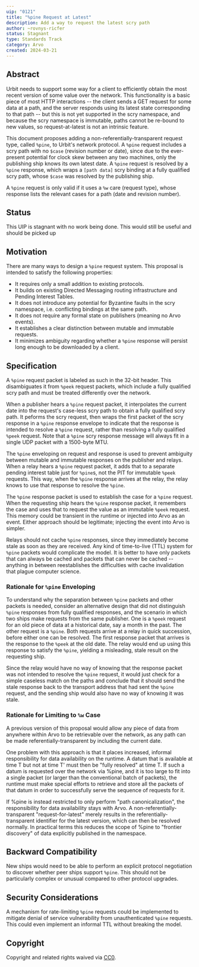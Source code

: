 ```yaml
---
uip: "0121"
title: "%pine Request at Latest"
description: Add a way to request the latest scry path
author: ~rovnys-ricfer
status: Stagnant
type: Standards Track
category: Arvo
created: 2024-03-21
---
```


## Abstract

Urbit needs to support some way for a client to efficiently obtain the most recent version of some value over the network.  This functionality is a basic piece of most HTTP interactions -- the client sends a GET request for some data at a path, and the server responds using its latest state corresponding to that path -- but this is not yet supported in the scry namespace, and because the scry namespace is immutable, paths cannot be re-bound to new values, so request-at-latest is not an intrinsic feature.

This document proposes adding a non-referentially-transparent request type, called `%pine`, to Urbit's network protocol.  A `%pine` request includes a scry path with no `$case` (revision number or date), since due to the ever-present potential for clock skew between any two machines, only the publishing ship knows its own latest date.  A `%pine` request is resolved by a `%pine` response, which wraps a `[path data]` scry binding at a fully qualified scry path, whose `$case` was resolved by the publishing ship.

A `%pine` request is only valid if it uses a `%w` care (request type), whose response lists the relevant cases for a path (date and revision number).

## Status
This UIP is stagnant with no work being done. This would still be useful and should be picked up

## Motivation

There are many ways to design a `%pine` request system.  This proposal is intended to satisfy the following properties:

- It requires only a small addition to existing protocols.
- It builds on existing Directed Messaging routing infrastructure and Pending Interest Tables.
- It does not introduce any potential for Byzantine faults in the scry namespace, i.e. conflicting bindings at the same path.
- It does not require any formal state on publishers (meaning no Arvo events).
- It establishes a clear distinction between mutable and immutable requests.
- It minimizes ambiguity regarding whether a `%pine` response will persist long enough to be downloaded by a client.

## Specification

A `%pine` request packet is labeled as such in the 32-bit header.  This disambiguates it from `%peek` request packets, which include a fully qualified scry path and must be treated differently over the network.

When a publisher hears a `%pine` request packet, it interpolates the current date into the request's case-less scry path to obtain a fully qualified scry path.  It peforms the scry request, then wraps the first packet of the scry response in a `%pine` response envelope to indicate that the response is intended to resolve a `%pine` request, rather than resolving a fully qualified `%peek` request.  Note that a `%pine` scry response message will always fit in a single UDP packet with a 1500-byte MTU.

The `%pine` enveloping on request and response is used to prevent ambiguity between mutable and immutable responses on the publisher and relays.  When a relay hears a `%pine` request packet, it adds that to a separate pending interest table just for `%pine`s, not the PIT for immutable `%peek` requests.  This way, when the `%pine` response arrives at the relay, the relay knows to use that response to resolve the `%pine`.

The `%pine` response packet is used to establish the case for a `%pine` request.  When the requesting ship hears the `%pine` response packet, it remembers the case and uses that to request the value as an immutable `%peek` request.  This memory could be transient in the runtime or injected into Arvo as an event.  Either approach should be legitimate; injecting the event into Arvo is simpler.

Relays should not cache `%pine` responses, since they immediately become stale as soon as they are received.  Any kind of time-to-live (TTL) system for `%pine` packets would complicate the model.  It is better to have only packets that can always be cached and packets that can never be cached -- anything in between reestablishes the difficulties with cache invalidation that plague computer science.

### Rationale for `%pine` Enveloping

To understand why the separation between `%pine` packets and other packets is needed, consider an alternative design that did not distinguish `%pine` responses from fully qualified responses, and the scenario in which two ships make requests from the same publisher.  One is a `%peek` request for an old piece of data at a historical date, say a month in the past.  The other request is a `%pine`.  Both requests arrive at a relay in quick succession, before either one can be resolved.  The first response packet that arrives is the response to the `%peek` at the old date.  The relay would end up using this response to satisfy the `%pine`, yielding a misleading, stale result on the requesting ship.

Since the relay would have no way of knowing that the response packet was not intended to resolve the `%pine` request, it would just check for a simple caseless match on the paths and conclude that it should send the stale response back to the transport address that had sent the `%pine` request, and the sending ship would also have no way of knowing it was stale.

### Rationale for Limiting to `%w` Case

A previous version of this proposal would allow any piece of data from anywhere within Arvo to be retrievable over the network, as any path can be made referentially-transparent by including the current date.

One problem with this approach is that it places increased, informal responsibility for data availability on the runtime. A datum that is available at time T but not at time T' must then be "fully resolved" at time T. If such a datum is requested over the network via %pine, and it is too large to fit into a single packet (or larger than the conventional batch of packets), the runtime must make special efforts to retrieve and store all the packets of that datum in order to successfully serve the sequence of requests for it.

If %pine is instead restricted to only perform "path canonicalization", the responsibility for data availability stays with Arvo. A non-referentially-transparent "request-for-latest" merely results in the referentially-transparent identifier for the latest version, which can then be resolved normally. In practical terms this reduces the scope of %pine to "frontier discovery" of data explicitly published in the namespace.

## Backward Compatibility

New ships would need to be able to perform an explicit protocol negotiation to discover whether peer ships support `%pine`.  This should not be particularly complex or unusual compared to other protocol upgrades.

## Security Considerations

A mechanism for rate-limiting `%pine` requests could be implemented to mitigate denial of service vulnerability from unauthenticated `%pine` requests.  This could even implement an informal TTL without breaking the model.

## Copyright

Copyright and related rights waived via [CC0](../LICENSE.md).
